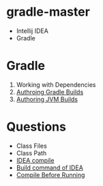 # gradle-master
- Intellij IDEA
- Gradle

# Gradle
1. Working with Dependencies
2. [Authroing Gradle Builds](https://docs.gradle.org/current/userguide/build_environment.html)
3. [Authoring JVM Builds](https://docs.gradle.org/current/userguide/building_java_projects.html)

# Questions
- Class Files
- Class Path
- [IDEA compile](https://www.jetbrains.com/help/idea/compiling-applications.html)
- [Build command of IDEA](https://www.jetbrains.com/help/idea/compiling-applications.html#compile_module)
- [Compile Before Running](https://www.jetbrains.com/help/idea/compiling-applications.html#compile_before_launch)